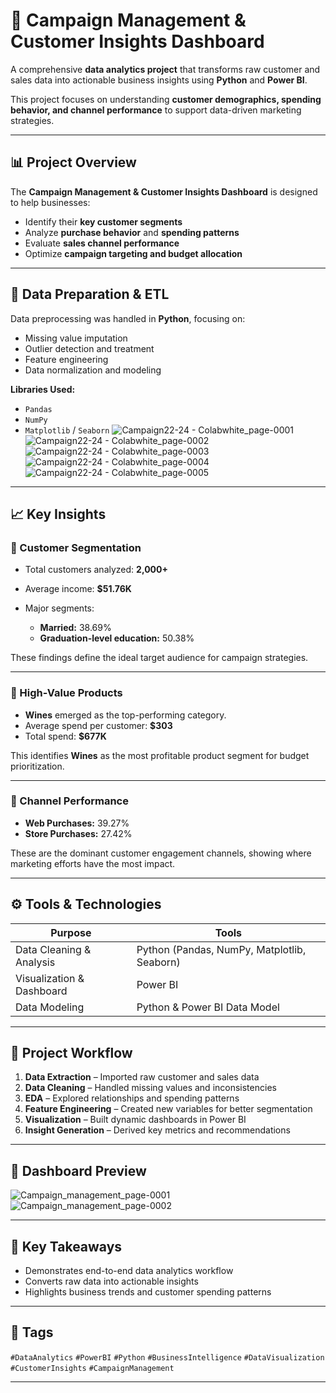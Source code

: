 # 🧠 Campaign Management & Customer Insights Dashboard

A comprehensive **data analytics project** that transforms raw customer and sales data into actionable business insights using **Python** and **Power BI**.

This project focuses on understanding **customer demographics, spending behavior, and channel performance** to support data-driven marketing strategies.

---

## 📊 Project Overview

The **Campaign Management & Customer Insights Dashboard** is designed to help businesses:

* Identify their **key customer segments**
* Analyze **purchase behavior** and **spending patterns**
* Evaluate **sales channel performance**
* Optimize **campaign targeting and budget allocation**

---

## 🧹 Data Preparation & ETL

Data preprocessing was handled in **Python**, focusing on:

* Missing value imputation
* Outlier detection and treatment
* Feature engineering
* Data normalization and modeling

**Libraries Used:**

* `Pandas`
* `NumPy`
* `Matplotlib` / `Seaborn`
![Campaign22-24 - Colabwhite_page-0001](https://github.com/user-attachments/assets/8a0b95bd-57d3-4186-9129-94f21705104e) ![Campaign22-24 - Colabwhite_page-0002](https://github.com/user-attachments/assets/d768454b-5ae8-4c85-b935-af34c8ecc9a6)
![Campaign22-24 - Colabwhite_page-0003](https://github.com/user-attachments/assets/27d8bf25-63cb-4a83-96dc-e53720f318ea)
![Campaign22-24 - Colabwhite_page-0004](https://github.com/user-attachments/assets/bee149fc-c319-4073-8eef-f7930c0527e2)
![Campaign22-24 - Colabwhite_page-0005](https://github.com/user-attachments/assets/7d06f0d6-f3a6-4185-a9ef-4c9915e25dc5)



---

## 📈 Key Insights

### 👥 Customer Segmentation

* Total customers analyzed: **2,000+**
* Average income: **$51.76K**
* Major segments:

  * **Married:** 38.69%
  * **Graduation-level education:** 50.38%

These findings define the ideal target audience for campaign strategies.

---

### 💎 High-Value Products

* **Wines** emerged as the top-performing category.
* Average spend per customer: **$303**
* Total spend: **$677K**

This identifies **Wines** as the most profitable product segment for budget prioritization.

---

### 🛒 Channel Performance

* **Web Purchases:** 39.27%
* **Store Purchases:** 27.42%

These are the dominant customer engagement channels, showing where marketing efforts have the most impact.

---

## ⚙️ Tools & Technologies

| Purpose                   | Tools                                       |
| ------------------------- | ------------------------------------------- |
| Data Cleaning & Analysis  | Python (Pandas, NumPy, Matplotlib, Seaborn) |
| Visualization & Dashboard | Power BI                                    |
| Data Modeling             | Python & Power BI Data Model                |

---

## 📂 Project Workflow

1. **Data Extraction** – Imported raw customer and sales data
2. **Data Cleaning** – Handled missing values and inconsistencies
3. **EDA** – Explored relationships and spending patterns
4. **Feature Engineering** – Created new variables for better segmentation
5. **Visualization** – Built dynamic dashboards in Power BI
6. **Insight Generation** – Derived key metrics and recommendations

---

## 📸 Dashboard Preview


![Campaign_management_page-0001](https://github.com/user-attachments/assets/70d28fec-6aff-472f-bc38-3be7d82b7c46)
![Campaign_management_page-0002](https://github.com/user-attachments/assets/62a0a4ff-0e34-44b2-a5d5-eaa092dc89e6)

---

## 🚀 Key Takeaways

* Demonstrates end-to-end data analytics workflow
* Converts raw data into actionable insights
* Highlights business trends and customer spending patterns

---

## 📎 Tags

`#DataAnalytics` `#PowerBI` `#Python` `#BusinessIntelligence` `#DataVisualization` `#CustomerInsights` `#CampaignManagement`

---

